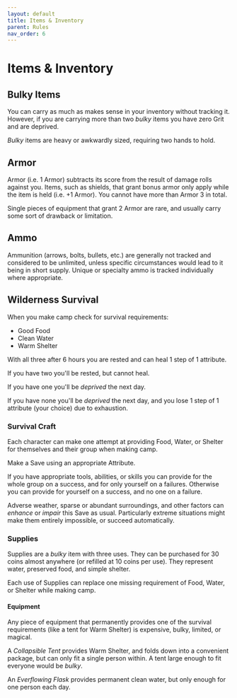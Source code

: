 ```yaml
---
layout: default
title: Items & Inventory
parent: Rules
nav_order: 6
---
```


# Items & Inventory

## Bulky Items

You can carry as much as makes sense in your inventory without tracking it. However, if you are carrying more than two *bulky* items you have zero Grit and are deprived.

*Bulky* items are heavy or awkwardly sized, requiring two hands to hold.

## Armor

Armor (i.e. 1 Armor) subtracts its score from the result of damage rolls against you. Items, such as shields, that grant bonus armor only apply while the item is held (i.e. +1 Armor).
You cannot have more than Armor 3 in total.

Single pieces of equipment that grant 2 Armor are rare, and usually carry some sort of drawback or limitation.

## Ammo

Ammunition (arrows, bolts, bullets, etc.) are generally not tracked and considered to be unlimited, unless specific circumstances would lead to it being in short supply.
Unique or specialty ammo is tracked individually where appropriate.

## Wilderness Survival

When you make camp check for survival requirements:

 * Good Food
 * Clean Water
 * Warm Shelter

With all three after 6 hours you are rested and can heal 1 step of 1 attribute.

If you have two you'll be rested, but cannot heal.

If you have one you'll be *deprived* the next day.

If you have none you'll be *deprived* the next day, and you lose 1 step of 1 attribute (your choice) due to exhaustion.

### Survival Craft

Each character can make one attempt at providing Food, Water, or Shelter for themselves and their group when making camp.

Make a Save using an appropriate Attribute.

If you have appropriate tools, abilities, or skills you can provide for the whole group on a success, and for only yourself on a failures. Otherwise you can provide for yourself on a success, and no one on a failure.

Adverse weather, sparse or abundant surroundings, and other factors can *enhance* or *impair* this Save as usual. Particularly extreme situations might make them entirely impossible, or succeed automatically.

### Supplies

Supplies are a *bulky* item with three uses. They can be purchased for 30 coins almost anywhere (or refilled at 10 coins per use). They represent water, preserved food, and simple shelter.

Each use of Supplies can replace one missing requirement of Food, Water, or Shelter while making camp.

#### Equipment

Any piece of equipment that permanently provides one of the survival requirements (like a tent for Warm Shelter) is expensive, bulky, limited, or magical.

A *Collapsible Tent* provides Warm Shelter, and folds down into a convenient package, but can only fit a single person within. A tent large enough to fit everyone would be *bulky*.

An *Everflowing Flask* provides permanent clean water, but only enough for one person each day.
